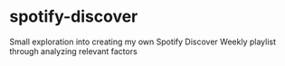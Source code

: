 # spotify-discover
Small exploration into creating my own Spotify Discover Weekly playlist through analyzing relevant factors
